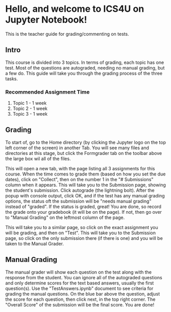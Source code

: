 # Hello, and welcome to ICS4U on Jupyter Notebook!

This is the teacher guide for grading/commenting on tests.

## Intro

This course is divided into 3 topics. In terms of grading, each topic has one test. Most of the questions are autograded, needing no manual grading, but a few do. This guide will take you through the grading process of the three tasks.

### Recommended Assignment Time
1. Topic 1 - 1 week
2. Topic 2 - 1 week
3. Topic 3 - 1 week

## Grading

To start of, go to the Home directory (by clicking the Jupyter logo on the top left corner of the screen) in another Tab. You will see many files and directories at this stage, but click the Formgrader tab on the toolbar above the large box wil all of the files.

This will open a new tab, with the page listing all 3 assignments for this course. When the time comes to grade them (based on how you set the due dates), click on "Collect", then on the number 1 in the "# Submissions" column when it appears. This will take you to the Submission page, showing the student's submission. Click autograde (the lightning bolt). After the popup with console output, click OK, and if the test has any manual grading options, the status oft the submission will be "needs manual grading" instead of "graded". If the status is graded, great! You are done, so record the grade onto your gradebook (it will be on the page). If not, then go over to "Manual Grading" on the leftmost column of the page.

This will take you to a similar page, so click on the exact assignment you will be grading, and then on "Test". This will take you to the Submission page, so click on the only submission there (if there is one) and you will be taken to the Manual Grader.

## Manual Grading

The manual grader will show each question on the test along with the response from the student. You can ignore all of the autograded questions and only determine scores for the text based answers, usually the first question(s). Use the "TestAnswers.ipynb" document to see criteria for grading the manual questions. On the blue bar above the question, adjust the score for each question, then click next, in the top right corner. The "Overall Score" of the submission will be the final score. You are done!